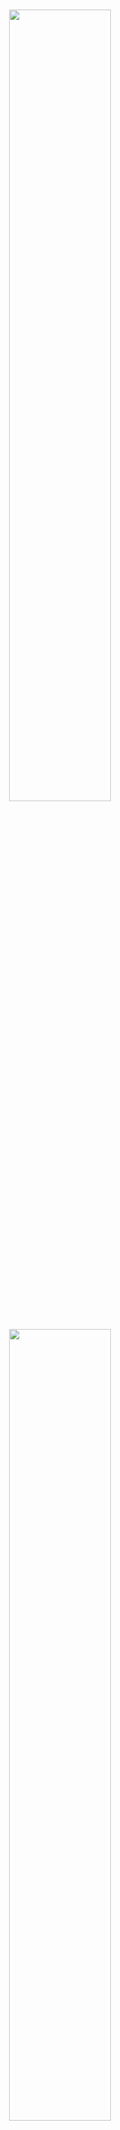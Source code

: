 
<h1 align="center" margin=0px>
  <img src="https://github.com/oxfordcontrol/ClarabelDocs/blob/main/docs/src/assets/logo-banner-light-jl.png#gh-light-mode-only" width=60%>
  <img src="https://github.com/oxfordcontrol/ClarabelDocs/blob/main/docs/src/assets/logo-banner-dark-jl.png#gh-dark-mode-only"   width=60%>
  <br>
Interior Point Conic Optimization for Julia
</h1>
<p align="center">
   <a href="https://github.com/oxfordcontrol/Clarabel.jl/actions"><img src="https://github.com/oxfordcontrol/Clarabel.jl/workflows/ci/badge.svg?branch=main"></a>
  <a href="https://codecov.io/gh/oxfordcontrol/Clarabel.jl"><img src="https://codecov.io/gh/oxfordcontrol/Clarabel.jl/branch/main/graph/badge.svg"></a>
  <a href="https://oxfordcontrol.github.io/ClarabelDocs/stable"><img src="https://img.shields.io/badge/Documentation-stable-purple.svg"></a>
  <a href="https://opensource.org/licenses/Apache-2.0"><img src="https://img.shields.io/badge/License-Apache%202.0-blue.svg"></a>
  <a href="https://github.com/oxfordcontrol/Clarabel.jl/releases"><img src="https://img.shields.io/badge/Release-v0.2.0-blue.svg"></a>
</p>

<p align="center">
  <a href="#features">Features</a> •
  <a href="#installation">Installation</a> •
  <a href="#license-">License</a> •
  <a href="https://oxfordcontrol.github.io/ClarabelDocs/stable">Documentation</a>
</p>

__Clarabel.jl__ is a Julia implementation of an interior point numerical solver for convex optimization problems using a novel homogeneous embedding.  Clarabel.jl solves the following problem:

$$
\begin{array}{r}
\text{minimize} & \frac{1}{2}x^T P x + q^T x\\\\[2ex]
 \text{subject to} & Ax + s = b \\\\[1ex]
        & s \in \mathcal{K}
 \end{array}
$$

with decision variables
$x \in \mathbb{R}^n$,
$s \in \mathbb{R}^m$
and data matrices
$P=P^\top \succeq 0$,
$q \in \mathbb{R}^n$,
$A \in \mathbb{R}^{m \times n}$, and
$b \in \mathbb{R}^m$.
The convex set $\mathcal{K}$ is a composition of convex cones.


__For more information see the Clarabel Documentation ([stable](https://oxfordcontrol.github.io/ClarabelDocs/stable) |  [dev](https://oxfordcontrol.github.io/ClarabelDocs/dev)).__

Clarabel is also available in a Rust / Python implementation.  See [here](https://github.com/oxfordcontrol/Clarabel.rs).

## Features

* __Versatile__: Clarabel.jl solves linear programs (LPs), quadratic programs (QPs), second-order cone programs (SOCPs) and semidefinite programs (SDPs).  Future versions will provide support for problems involving exponential and power cones.
* __Quadratic objectives__: Unlike interior point solvers based on the standard homogeneous self-dual embedding (HSDE), Clarabel.jl handles quadratic objectives without requiring any epigraphical reformulation of the objective.   It can therefore be significantly faster than other HSDE-based solvers for problems with quadratic objective functions.
* __Infeasibility detection__: Infeasible problems are detected using a homogeneous embedding technique.
* __JuMP / Convex.jl support__: We provide an interface to [MathOptInterface](https://jump.dev/JuMP.jl/stable/moi/) (MOI), which allows you to describe your problem in [JuMP](https://github.com/JuliaOpt/JuMP.jl) and [Convex.jl](https://github.com/JuliaOpt/Convex.jl).
* __Arbitrary precision types__: You can solve problems with any floating point precision, e.g. Float32 or Julia's BigFloat type, using either the native interface, or via MathOptInterface / Convex.jl.
* __Open Source__: Our code is available on [GitHub](https://github.com/oxfordcontrol/Clarabel.jl) and distributed under the Apache 2.0 License

## Installation
- __Clarabel.jl__ can be added via the Julia package manager (type `]`): `pkg> add Clarabel`

## License 🔍
This project is licensed under the Apache License - see the [LICENSE.md](LICENSE.md) file for details.
